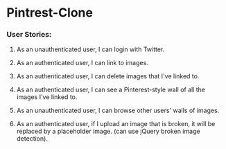 # Pintrest-Clone

### User Stories:

1. As an unauthenticated user, I can login with Twitter.

2. As an authenticated user, I can link to images.

3. As an authenticated user, I can delete images that I've linked to.

4. As an authenticated user, I can see a Pinterest-style wall of all the images I've linked to.

5. As an unauthenticated user, I can browse other users' walls of images.

6. As an authenticated user, if I upload an image that is broken, it will be replaced by a placeholder image. (can use jQuery broken image detection).
